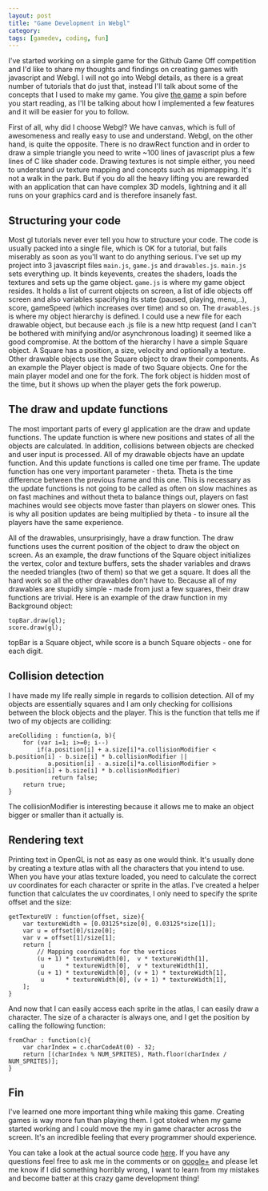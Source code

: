 ```yaml
---
layout: post
title: "Game Development in Webgl"
category:
tags: [gamedev, coding, fun]
---
```


I've started working on a simple game for the Github Game Off competition and I'd like to share my thoughts and findings on creating games with javascript and Webgl. I will not go into Webgl details, as there is a great number of tutorials that do just that, instead I'll talk about some of the concepts that I used to make my game. You give [the game](http://psywerx.github.com/game-off-2012/) a spin before you start reading, as I'll be talking about how I implemented a few features and it will be easier for you to follow.

First of all, why did I choose Webgl? We have canvas, which is full of awesomeness and really easy to use and understand. Webgl, on the other hand, is quite the opposite. There is no drawRect function and in order to draw a simple triangle you need to write ~100 lines of javascript plus a few lines of C like shader code. Drawing textures is not simple either, you need to understand uv texture mapping and concepts such as mipmapping. It's not a walk in the park. But if you do all the heavy lifting you are rewarded with an application that can have complex 3D models, lightning and it all runs on your graphics card and is therefore insanely fast.

Structuring your code
---------------------

Most gl tutorials never ever tell you how to structure your code. The code is usually packed into a single file, which is OK for a tutorial, but fails miserably as soon as you'll want to do anything serious. I've set up my project into 3 javascript files `main.js`, `game.js` and `drawables.js`. `main.js` sets everything up. It binds keyevents, creates the shaders, loads the textures and sets up the game object. `game.js` is where my game object resides. It holds a list of current objects on screen, a list of idle objects off screen and also variables spacifying its state (paused, playing, menu,..), score, gameSpeed (which increases over time) and so on. The `drawables.js` is where my object hierarchy is defined. I could use a new file for each drawable object, but because each .js file is a new http request (and I can't be bothered with minifying and/or asynchronous loading) it seemed like a good compromise. At the bottom of the hierarchy I have a simple Square object. A Square has a position, a size, velocity and optionally a texture. Other drawable objects use the Square object to draw their components. As an example the Player object is made of two Square objects. One for the main player model and one for the fork. The fork object is hidden most of the time, but it shows up when the player gets the fork powerup.

The draw and update functions
-----------------------------

The most important parts of every gl application are the draw and update functions. The update function is where new positions and states of all the objects are calculated. In addition, collisions between objects are checked and user input is processed. All of my drawable objects have an update function. And this update functions is called one time per frame. The update function has one very important parameter - theta. Theta is the time difference between the previous frame and this one. This is necessary as the update functions is not going to be called as often on slow machines as on fast machines and without theta to balance things out, players on fast machines would see objects move faster than players on slower ones. This is why all position updates are being multiplied by theta - to insure all the players have the same experience.

All of the drawables, unsurprisingly, have a draw function. The draw functions uses the current position of the object to draw the object on screen. As an example, the draw functions of the Square object initializes the vertex, color and texture buffers, sets the shader variables and draws the needed triangles (two of them) so that we get a square. It does all the hard work so all the other drawables don't have to. Because all of my drawables are stupidly simple - made from just a few squares, their draw functions are trivial. Here is an example of the draw function in my Background object:

    topBar.draw(gl);
    score.draw(gl);

topBar is a Square object, while score is a bunch Square objects - one for each digit.

Collision detection
--------------------

I have made my life really simple in regards to collision detection. All of my objects are essentially squares and I am only checking for collisions between the block objects and the player. This is the function that tells me if two of my objects are colliding:

	areColliding : function(a, b){
		for (var i=1; i>=0; i--)
			if(a.position[i] + a.size[i]*a.collisionModifier < b.position[i] - b.size[i] * b.collisionModifier ||
			   a.position[i] - a.size[i]*a.collisionModifier >  b.position[i] + b.size[i] * b.collisionModifier)
				return false;
		return true;
	}

The collisionModifier is interesting because it allows me to make an object bigger or smaller than it actually is.

Rendering text
--------------

Printing text in OpenGL is not as easy as one would think. It's usually done by creating a texture atlas with all the characters that you intend to use. When you have your atlas texture loaded, you need to calculate the correct uv coordinates for each character or sprite in the atlas. I've created a helper function that calculates the uv coordinates, I only need to specify the sprite offset and the size:

	getTextureUV : function(offset, size){
		var textureWidth = [0.03125*size[0], 0.03125*size[1]];
		var u = offset[0]/size[0];
		var v = offset[1]/size[1];
		return [
			// Mapping coordinates for the vertices
			(u + 1) * textureWidth[0],  v * textureWidth[1],
			 u      * textureWidth[0],  v * textureWidth[1],
			(u + 1) * textureWidth[0], (v + 1) * textureWidth[1],
			 u      * textureWidth[0], (v + 1) * textureWidth[1],
		];
	}



And now that I can easily access each sprite in the atlas, I can easily draw a character. The size of a character is always one, and I get the position by calling the following function:

	fromChar : function(c){
		var charIndex = c.charCodeAt(0) - 32;
		return [(charIndex % NUM_SPRITES), Math.floor(charIndex / NUM_SPRITES)];
	}

Fin
---

I've learned one more important thing while making this game. Creating games is way more fun than playing them. I got stoked when my game started working and I could move the my in game character across the screen. It's an incredible feeling that every programmer should experience.

You can take a look at the actual source code [here](https://github.com/Smotko/game-off-2012). If you have any questions feel free to ask me in the comments or on [google+](https://plus.google.com/u/0/109772113087805631318/posts) and please let me know if I did something horribly wrong, I want to learn from my mistakes and become batter at this crazy game development thing!
